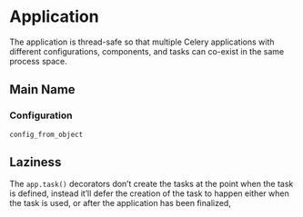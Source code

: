 # Application

The application is thread-safe so that multiple Celery applications with different configurations, components, and tasks can co-exist in the same process space.

## Main Name

### Configuration

`config_from_object`

## Laziness

The `app.task()` decorators don’t create the tasks at the point when the task is defined, instead it’ll defer the creation of the task to happen either when the task is used, or after the application has been finalized,

